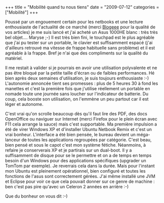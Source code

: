 +++
title = "Mobilité quand tu nous tiens"
date = "2009-07-12"
categories = ["Mobilité"]
+++


Poussé par un engouement certain pour les netbooks et une lecture enthousiaste
de l'actualité de ce marché (merci [Blogeee](http://www.blogeee.net/) pour la
qualité de vos articles) je me suis lancé et j'ai acheté un Asus 1000HE blanc :
 très très bel objet.... Maryse ;-) Il est très bien fini, le touchpad est
le plus agréable que j'ai pu tester sur un portable, le clavier est
suffisamment espacé (j'ai d'ailleurs retrouvé ma vitesse de frappe habituelle
sans problème) et il est agréable à la frappe. Bref je n'ai que des
compliments sur la qualité du matériel.

Il me restait à valider si je pourrais en avoir une utilisation polyvalente et
ne pas être bloqué par la petite taille d'écran ou de faibles performances.
Hé bien après deux semaines d'utilisation, je suis toujours enthousiaste :-)
L'autonomie annoncée tient ses promesses : plus de 5 heures 30 à fond les
manettes et c'est la première fois que j'utilise réellement un portable en
nomade toute une journée sans loucher sur l'indicateur de batterie. Du coup,
cela booste son utilisation, on l'emmène un peu partout car il est léger et
autonome.

C'est vrai qu'on scrolle beaucoup dès qu'il faut lire des PDF, des docs
OpenOffice ou naviguer sur Internet (merci Firefox pour le plein écran avec F11
cela arrange la sauce) mais c'est supportable. Ma première impulsion a été de
virer Windows XP et d'installer Ubuntu Netbook Remix et c'est un vrai bonheur.
L'interface a été bien pensée, le bureau devient un méga-lanceur de toutes
les applications regroupées par catégorie. C'est beau, bien pensé et sous le
capot c'est mon système fétiche. Néanmoins, à refaire je conserverais XP et
je partirais sur un dual-boot. Il y a suffisamment de disque pour se le
permettre et on a de temps en temps besoin d'un Windows pour des applications
spécifiques (upgrader un TomTom par exemple). Je reverrais cela dans la durée.
Mais pour l'instant mon Ubuntu est pleinement opérationnel, bien configuré et
toutes les fonctions de l'asus sont correctement gérées. J'ai même installé
une JVM et Eclipse pour voir ce que cela pouvait donner sur ce genre de machine :
 ben c'est pas pire qu'avec un Celeron 2 années en arrière :-)


Que du bonheur on vous dit :-)